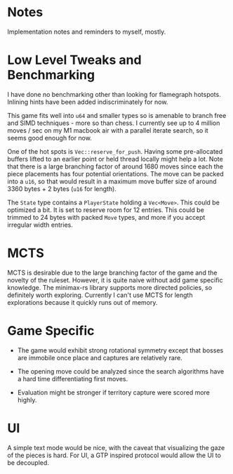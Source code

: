 Notes
=

Implementation notes and reminders to myself, mostly.

Low Level Tweaks and Benchmarking
==

I have done no benchmarking other than looking for flamegraph hotspots. Inlining
hints have been added indiscriminately for now.

This game fits well into `u64` and smaller types so is amenable to branch free and
SIMD techniques - more so than chess. I currently see up to 4 million moves /
sec on my M1 macbook air with a parallel iterate search, so it seems good enough
for now.

One of the hot spots is `Vec::reserve_for_push`. Having some pre-allocated
buffers lifted to an earlier point or held thread locally might help a lot.
Note that there is a large branching factor of around 1680 moves since each the
piece placements has four potential orientations. The move can be packed into a
`u16`, so that would result in a maximum move buffer size of around 3360 bytes + 2
bytes (`u16` for length).

The `State` type contains a `PlayerState` holding a `Vec<Move>`. This could be
optimized a bit. It is set to reserve room for 12 entries. This could be trimmed
to 24 bytes with packed `Move` types, and more if you accept irregular width
entries.

MCTS
==

MCTS is desirable due to the large branching factor of the game and the novelty
of the ruleset. However, it is quite naive without add game specific knowledge.
The minimax-rs library supports more directed policies, so definitely worth
exploring. Currently I can't use MCTS for length explorations because it quickly
runs out of memory.

Game Specific
==

* The game would exhibit strong rotational symmetry except that bosses are
  immobile once place and captures are relatively rare.

* The opening move could be analyzed since the search algorithms have a hard
  time differentiating first moves.

* Evaluation might be stronger if territory capture were scored more highly.


UI
==

A simple text mode would be nice, with the caveat that visualizing the gaze
of the pieces is hard. For UI, a GTP inspired protocol would allow the UI to
be decoupled.
